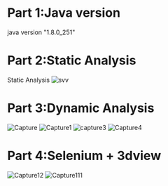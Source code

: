 # Part 1:Java version
java version "1.8.0_251"

# Part 2:Static Analysis
Static Analysis
![svv](https://user-images.githubusercontent.com/62307765/144693821-9bacb426-40c0-4b77-ab1f-3c9f501caaaa.png)

# Part 3:Dynamic Analysis
![Capture](https://user-images.githubusercontent.com/62307765/146944143-c32d2f96-7070-4f3b-b984-6b98ae857421.PNG)
![Capture1](https://user-images.githubusercontent.com/62307765/146944156-95237fd2-3cb0-4124-b068-5e312a7ed7ce.PNG)
![capture3](https://user-images.githubusercontent.com/62307765/146944164-a4d2ae02-1694-4118-afb4-47f5123803d7.PNG)
![Capture4](https://user-images.githubusercontent.com/62307765/146944170-a5e2c83a-b4f0-4669-a5d6-ccc5aae1ac73.PNG)

# Part 4:Selenium + 3dview
![Capture12](https://user-images.githubusercontent.com/62307765/146964982-7656458b-8b6c-42f3-9d01-87279cd05a1f.PNG)
![Capture111](https://user-images.githubusercontent.com/62307765/146965157-1615a9e5-e3ba-4d97-b2c6-d1f3f6ebcd9f.PNG)
